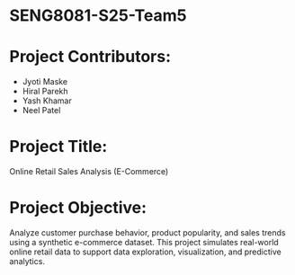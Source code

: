 # SENG8081-S25-Team5

# Project Contributors:
- Jyoti Maske
- Hiral Parekh
- Yash Khamar
- Neel Patel

# Project Title:
Online Retail Sales Analysis (E-Commerce)

# Project Objective:
Analyze customer purchase behavior, product popularity, and sales trends using a synthetic e-commerce dataset. This project simulates real-world online retail data to support data exploration, visualization, and predictive analytics.

